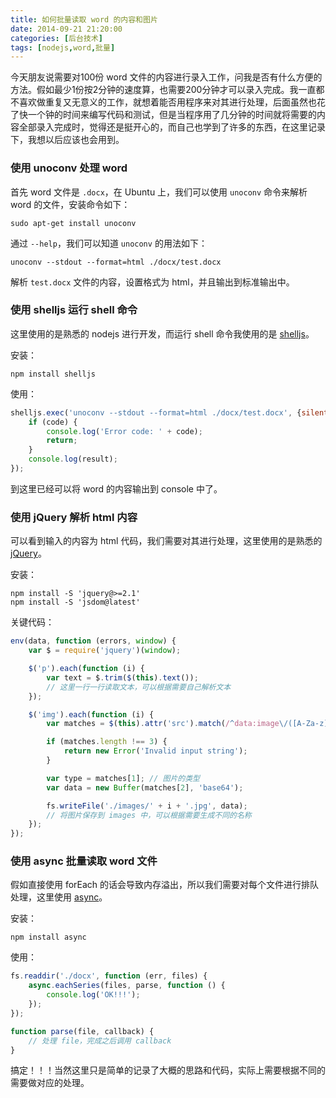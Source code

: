 ```yaml
---
title: 如何批量读取 word 的内容和图片
date: 2014-09-21 21:20:00
categories: [后台技术]
tags: [nodejs,word,批量]
---
```


今天朋友说需要对100份 word 文件的内容进行录入工作，问我是否有什么方便的方法。假如最少1份按2分钟的速度算，也需要200分钟才可以录入完成。我一直都不喜欢做重复又无意义的工作，就想着能否用程序来对其进行处理，后面虽然也花了快一个钟的时间来编写代码和测试，但是当程序用了几分钟的时间就将需要的内容全部录入完成时，觉得还是挺开心的，而自己也学到了许多的东西，在这里记录下，我想以后应该也会用到。

### 使用 unoconv 处理 word

首先 word 文件是 `.docx`，在 Ubuntu 上，我们可以使用 `unoconv` 命令来解析 word 的文件，安装命令如下：
```shell
sudo apt-get install unoconv
```

通过 `--help`，我们可以知道 `unoconv` 的用法如下：
```
unoconv --stdout --format=html ./docx/test.docx
```

解析 `test.docx` 文件的内容，设置格式为 html，并且输出到标准输出中。

### 使用 shelljs 运行 shell 命令

这里使用的是熟悉的 nodejs 进行开发，而运行 shell 命令我使用的是 [shelljs](https://github.com/arturadib/shelljs)。

安装：
```shell
npm install shelljs
```

使用：
```javascript
shelljs.exec('unoconv --stdout --format=html ./docx/test.docx', {silent: true}, function (code, result) {
    if (code) {
        console.log('Error code: ' + code);
        return;
    }
    console.log(result);
});
```

到这里已经可以将 word 的内容输出到 console 中了。

### 使用 jQuery 解析 html 内容

可以看到输入的内容为 html 代码，我们需要对其进行处理，这里使用的是熟悉的 [jQuery](https://github.com/UncoolAJ86/node-jquery)。

安装：
```shell
npm install -S 'jquery@>=2.1'
npm install -S 'jsdom@latest'
```

关键代码：
```javascript
env(data, function (errors, window) {
    var $ = require('jquery')(window);

    $('p').each(function (i) {
        var text = $.trim($(this).text());
        // 这里一行一行读取文本，可以根据需要自己解析文本
    });

    $('img').each(function (i) {
        var matches = $(this).attr('src').match(/^data:image\/([A-Za-z]+);base64,(.+)$/);

        if (matches.length !== 3) {
            return new Error('Invalid input string');
        }

        var type = matches[1]; // 图片的类型
        var data = new Buffer(matches[2], 'base64');

        fs.writeFile('./images/' + i + '.jpg', data);
        // 将图片保存到 images 中，可以根据需要生成不同的名称
    });
});
```

### 使用 async 批量读取 word 文件

假如直接使用 forEach 的话会导致内存溢出，所以我们需要对每个文件进行排队处理，这里使用 [async](https://github.com/caolan/async)。

安装：
```shell
npm install async
```

使用：
```javascript
fs.readdir('./docx', function (err, files) {
    async.eachSeries(files, parse, function () {
        console.log('OK!!!');
    });
});

function parse(file, callback) {
    // 处理 file，完成之后调用 callback
}
```

搞定！！！当然这里只是简单的记录了大概的思路和代码，实际上需要根据不同的需要做对应的处理。
